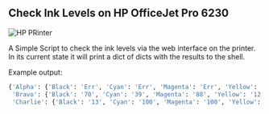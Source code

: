 ## Check Ink Levels on HP OfficeJet Pro 6230

![HP PRinter][PrinterImage]

[PrinterImage]: https://store.hp.com/UKStore/Html/Merch/Images/c04339184_500x367.jpg

A Simple Script to check the ink levels via the web interface on the printer.
In its current state it will print a dict of dicts with the results to the shell.

Example output:
```bash
{'Alpha': {'Black': 'Err', 'Cyan': 'Err', 'Magenta': 'Err', 'Yellow': 'Err'},
 'Bravo': {'Black': '70', 'Cyan': '39', 'Magenta': '88', 'Yellow': '12'},
 'Charlie': {'Black': '13', 'Cyan': '100', 'Magenta': '100', 'Yellow': '62'}}
```
